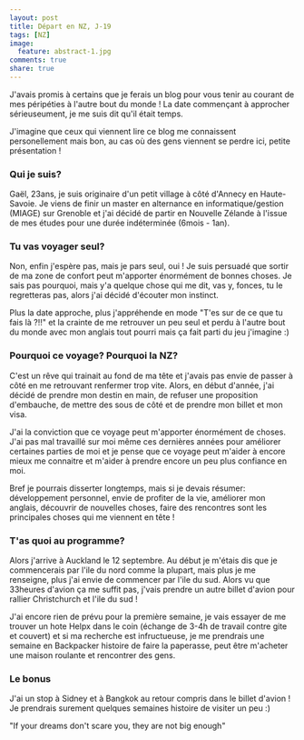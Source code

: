 ```yaml
---
layout: post
title: Départ en NZ, J-19
tags: [NZ]
image:
  feature: abstract-1.jpg
comments: true
share: true
---
```



J'avais promis à certains que je ferais un blog pour vous tenir au courant de mes péripéties à l'autre bout du monde ! La date commençant à approcher sérieuseument, je me suis dit qu'il était temps.

J'imagine que ceux qui viennent lire ce blog me connaissent personellement mais bon, au cas où des gens viennent se perdre ici, petite présentation !

### Qui je suis?
Gaël, 23ans, je suis originaire d'un petit village à côté d'Annecy en Haute-Savoie. Je viens de finir un master en alternance en informatique/gestion (MIAGE) sur Grenoble et j'ai décidé de partir en Nouvelle Zélande à l'issue de mes études pour une durée indéterminée (6mois - 1an).

### Tu vas voyager seul?
Non, enfin j'espère pas, mais je pars seul, oui ! Je suis persuadé que sortir de ma zone de confort peut m'apporter énormément de bonnes choses. Je sais pas pourquoi, mais y'a quelque chose qui me dit, vas y, fonces, tu le regretteras pas, alors j'ai décidé d'écouter mon instinct. 

Plus la date approche, plus j'appréhende en mode "T'es sur de ce que tu fais là ?!!" et la crainte de me retrouver un peu seul et perdu à l'autre bout du monde avec mon anglais tout pourri mais ça fait parti du jeu j'imagine :) 

### Pourquoi ce voyage? Pourquoi la NZ?
C'est un rêve qui trainait au fond de ma tête et j'avais pas envie de passer à côté en me retrouvant renfermer trop vite. Alors, en début d'année, j'ai décidé de prendre mon destin en main, de refuser une proposition d'embauche, de mettre des sous de côté et de prendre mon billet et mon visa. 

J'ai la conviction que ce voyage peut m'apporter énormément de choses. J'ai pas mal travaillé sur moi même ces dernières années pour améliorer certaines parties de moi et je pense que ce voyage peut m'aider à encore mieux me connaitre et m'aider à prendre encore un peu plus confiance en moi. 

Bref je pourrais disserter longtemps, mais si je devais résumer: développement personnel, envie de profiter de la vie, améliorer mon anglais, découvrir de nouvelles choses, faire des rencontres sont les principales choses qui me viennent en tête !

### T'as quoi au programme?
Alors j'arrive à Auckland le 12 septembre. Au début je m'étais dis que je commencerais par l'ile du nord comme la plupart, mais plus je me renseigne, plus j'ai envie de commencer par l'ile du sud. Alors vu que 33heures d'avion ça me suffit pas, j'vais prendre un autre billet d'avion pour rallier Christchurch et l'ile du sud !

J'ai encore rien de prévu pour la première semaine, je vais essayer de me trouver un hote Helpx dans le coin (échange de 3-4h de travail contre gite et couvert) et si ma recherche est infructueuse, je me prendrais une semaine en Backpacker histoire de faire la paperasse, peut être m'acheter une maison roulante et rencontrer des gens.

### Le bonus
J'ai un stop à Sidney et à Bangkok au retour compris dans le billet d'avion ! Je prendrais surement quelques semaines histoire de visiter un peu :)

"If your dreams don't scare you, they are not big enough"